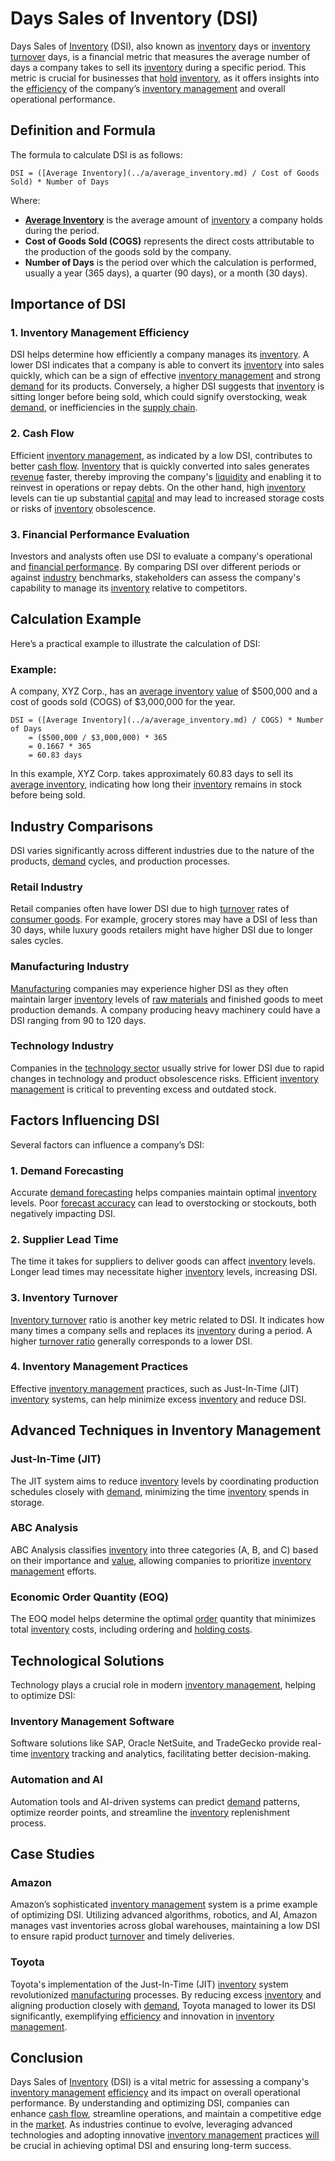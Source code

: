 # Days Sales of Inventory (DSI)

Days Sales of [Inventory](../i/inventory.md) (DSI), also known as [inventory](../i/inventory.md) days or [inventory turnover](../i/inventory_turnover.md) days, is a financial metric that measures the average number of days a company takes to sell its [inventory](../i/inventory.md) during a specific period. This metric is crucial for businesses that [hold](../h/hold.md) [inventory](../i/inventory.md), as it offers insights into the [efficiency](../e/efficiency.md) of the company’s [inventory management](../i/inventory_management.md) and overall operational performance.

## Definition and Formula

The formula to calculate DSI is as follows:

```
DSI = ([Average Inventory](../a/average_inventory.md) / Cost of Goods Sold) * Number of Days
```

Where:
- **[Average Inventory](../a/average_inventory.md)** is the average amount of [inventory](../i/inventory.md) a company holds during the period.
- **Cost of Goods Sold (COGS)** represents the direct costs attributable to the production of the goods sold by the company.
- **Number of Days** is the period over which the calculation is performed, usually a year (365 days), a quarter (90 days), or a month (30 days).

## Importance of DSI

### 1. Inventory Management Efficiency

DSI helps determine how efficiently a company manages its [inventory](../i/inventory.md). A lower DSI indicates that a company is able to convert its [inventory](../i/inventory.md) into sales quickly, which can be a sign of effective [inventory management](../i/inventory_management.md) and strong [demand](../d/demand.md) for its products. Conversely, a higher DSI suggests that [inventory](../i/inventory.md) is sitting longer before being sold, which could signify overstocking, weak [demand](../d/demand.md), or inefficiencies in the [supply chain](../s/supply_chain.md).

### 2. Cash Flow

Efficient [inventory management](../i/inventory_management.md), as indicated by a low DSI, contributes to better [cash flow](../c/cash_flow.md). [Inventory](../i/inventory.md) that is quickly converted into sales generates [revenue](../r/revenue.md) faster, thereby improving the company's [liquidity](../l/liquidity.md) and enabling it to reinvest in operations or repay debts. On the other hand, high [inventory](../i/inventory.md) levels can tie up substantial [capital](../c/capital.md) and may lead to increased storage costs or risks of [inventory](../i/inventory.md) obsolescence.

### 3. Financial Performance Evaluation

Investors and analysts often use DSI to evaluate a company's operational and [financial performance](../f/financial_performance.md). By comparing DSI over different periods or against [industry](../i/industry.md) benchmarks, stakeholders can assess the company's capability to manage its [inventory](../i/inventory.md) relative to competitors.

## Calculation Example

Here’s a practical example to illustrate the calculation of DSI:

### Example:

A company, XYZ Corp., has an [average inventory](../a/average_inventory.md) [value](../v/value.md) of $500,000 and a cost of goods sold (COGS) of $3,000,000 for the year.

```
DSI = ([Average Inventory](../a/average_inventory.md) / COGS) * Number of Days
    = ($500,000 / $3,000,000) * 365
    = 0.1667 * 365
    = 60.83 days
```

In this example, XYZ Corp. takes approximately 60.83 days to sell its [average inventory](../a/average_inventory.md), indicating how long their [inventory](../i/inventory.md) remains in stock before being sold.

## Industry Comparisons

DSI varies significantly across different industries due to the nature of the products, [demand](../d/demand.md) cycles, and production processes.

### Retail Industry

Retail companies often have lower DSI due to high [turnover](../t/turnover.md) rates of [consumer goods](../c/consumer_goods.md). For example, grocery stores may have a DSI of less than 30 days, while luxury goods retailers might have higher DSI due to longer sales cycles.

### Manufacturing Industry

[Manufacturing](../m/manufacturing.md) companies may experience higher DSI as they often maintain larger [inventory](../i/inventory.md) levels of [raw materials](../r/raw_materials.md) and finished goods to meet production demands. A company producing heavy machinery could have a DSI ranging from 90 to 120 days.

### Technology Industry

Companies in the [technology sector](../t/technology_sector.md) usually strive for lower DSI due to rapid changes in technology and product obsolescence risks. Efficient [inventory management](../i/inventory_management.md) is critical to preventing excess and outdated stock.

## Factors Influencing DSI

Several factors can influence a company’s DSI:

### 1. Demand Forecasting

Accurate [demand forecasting](../d/demand_forecasting.md) helps companies maintain optimal [inventory](../i/inventory.md) levels. Poor [forecast accuracy](../f/forecast_accuracy.md) can lead to overstocking or stockouts, both negatively impacting DSI.

### 2. Supplier Lead Time

The time it takes for suppliers to deliver goods can affect [inventory](../i/inventory.md) levels. Longer lead times may necessitate higher [inventory](../i/inventory.md) levels, increasing DSI.

### 3. Inventory Turnover

[Inventory turnover](../i/inventory_turnover.md) ratio is another key metric related to DSI. It indicates how many times a company sells and replaces its [inventory](../i/inventory.md) during a period. A higher [turnover ratio](../t/turnover_ratio.md) generally corresponds to a lower DSI.

### 4. Inventory Management Practices

Effective [inventory management](../i/inventory_management.md) practices, such as Just-In-Time (JIT) [inventory](../i/inventory.md) systems, can help minimize excess [inventory](../i/inventory.md) and reduce DSI.

## Advanced Techniques in Inventory Management

### Just-In-Time (JIT)

The JIT system aims to reduce [inventory](../i/inventory.md) levels by coordinating production schedules closely with [demand](../d/demand.md), minimizing the time [inventory](../i/inventory.md) spends in storage.

### ABC Analysis

ABC Analysis classifies [inventory](../i/inventory.md) into three categories (A, B, and C) based on their importance and [value](../v/value.md), allowing companies to prioritize [inventory management](../i/inventory_management.md) efforts.

### Economic Order Quantity (EOQ)

The EOQ model helps determine the optimal [order](../o/order.md) quantity that minimizes total [inventory](../i/inventory.md) costs, including ordering and [holding costs](../h/holding_costs.md).

## Technological Solutions

Technology plays a crucial role in modern [inventory management](../i/inventory_management.md), helping to optimize DSI:

### Inventory Management Software

Software solutions like SAP, Oracle NetSuite, and TradeGecko provide real-time [inventory](../i/inventory.md) tracking and analytics, facilitating better decision-making.

### Automation and AI

Automation tools and AI-driven systems can predict [demand](../d/demand.md) patterns, optimize reorder points, and streamline the [inventory](../i/inventory.md) replenishment process.

## Case Studies

### Amazon

Amazon’s sophisticated [inventory management](../i/inventory_management.md) system is a prime example of optimizing DSI. Utilizing advanced algorithms, robotics, and AI, Amazon manages vast inventories across global warehouses, maintaining a low DSI to ensure rapid product [turnover](../t/turnover.md) and timely deliveries.

### Toyota

Toyota's implementation of the Just-In-Time (JIT) [inventory](../i/inventory.md) system revolutionized [manufacturing](../m/manufacturing.md) processes. By reducing excess [inventory](../i/inventory.md) and aligning production closely with [demand](../d/demand.md), Toyota managed to lower its DSI significantly, exemplifying [efficiency](../e/efficiency.md) and innovation in [inventory management](../i/inventory_management.md).

## Conclusion

Days Sales of [Inventory](../i/inventory.md) (DSI) is a vital metric for assessing a company's [inventory management](../i/inventory_management.md) [efficiency](../e/efficiency.md) and its impact on overall operational performance. By understanding and optimizing DSI, companies can enhance [cash flow](../c/cash_flow.md), streamline operations, and maintain a competitive edge in the [market](../m/market.md). As industries continue to evolve, leveraging advanced technologies and adopting innovative [inventory management](../i/inventory_management.md) practices [will](../w/will.md) be crucial in achieving optimal DSI and ensuring long-term success.